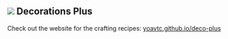 ## ![](https://mcicons.ccleaf.com/textures/command_block_back.png) Decorations Plus
Check out the website for the crafting recipes: [yoavtc.github.io/deco-plus](https://yoavtc.github.io/deco-plus/)
